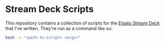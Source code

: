 # Stream Deck Scripts

This repository contains a collection of scripts for the [Elgato Stream Deck](https://www.elgato.com/en/gaming/stream-deck) that I've written. They're run as a command like so:

```bash
bash -c "<path-to-script> <args>"
```
